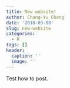 ```yaml
---
title: New website!
author: Chang-Yu Chang
date: '2018-03-08'
slug: new-website
categories:
  - R
tags: []
header:
  caption: ''
  image: ''
---
```


Test how to post. 



